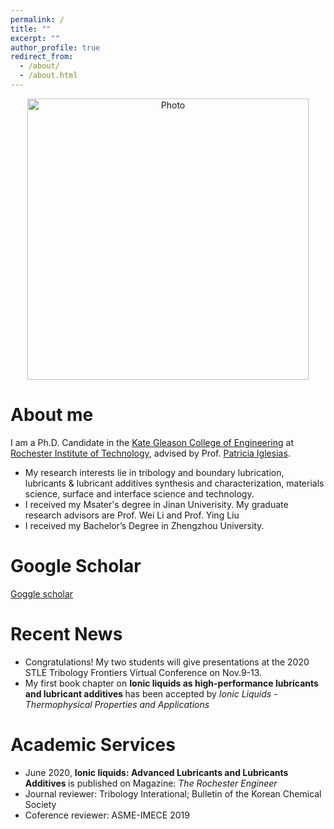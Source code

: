 ```yaml
---
permalink: /
title: ""
excerpt: ""
author_profile: true
redirect_from: 
  - /about/
  - /about.html
---
```


<p align="center">
  <img src="http://hongguo001.github.io/HongGuo.github.io/images/PP.JPG" alt="Photo" style="width: 450px;"/> 
</p>

# About me
I am a Ph.D. Candidate in the [Kate Gleason College of Engineering](https://www.rit.edu/engineering/) at [Rochester Institute of Technology](https://www.rit.edu/), advised by Prof. [Patricia Iglesias](https://www.rit.edu/directory/pxieme-patricia-iglesias-victoria).
* My research interests lie in tribology and boundary lubrication, lubricants & lubricant additives synthesis and characterization, materials science, surface and interface science and technology.
* I received my Msater's degree in Jinan Univerisity. My graduate research advisors are Prof. Wei Li and Prof. Ying Liu
* I received my Bachelor’s Degree in Zhengzhou University.

# Google Scholar
[Goggle scholar](https://scholar.google.com/citations?user=g2iYtN8AAAAJ&hl=en)

# Recent News
* Congratulations! My two students will give presentations at the 2020 STLE Tribology Frontiers Virtual Conference on Nov.9-13. 
* My first book chapter on <b> Ionic liquids as high-performance lubricants and lubricant additives </b> has been accepted by <i>Ionic Liquids - Thermophysical Properties and Applications</i>

# Academic Services
* June 2020, <b>Ionic liquids: Advanced Lubricants and Lubricants Additives </b> is published on Magazine: <i>The Rochester Engineer</i> 
* Journal reviewer: Tribology Interational; Bulletin of the Korean Chemical Society  
* Coference reviewer: ASME-IMECE 2019


